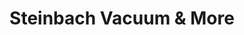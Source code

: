 ---
title: "Steinbach Vacuum & More"
url: /steinbach/steinbach-vacuum-und-more/
shop: Staubsauger
---